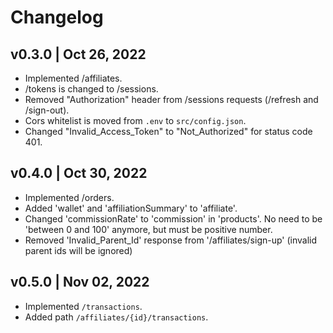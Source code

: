 # Changelog

## v0.3.0 | Oct 26, 2022

- Implemented /affiliates.
- /tokens is changed to /sessions.
- Removed "Authorization" header from /sessions requests (/refresh and /sign-out).
- Cors whitelist is moved from `.env` to `src/config.json`.
- Changed "Invalid_Access_Token" to "Not_Authorized" for status code 401.

## v0.4.0 | Oct 30, 2022

- Implemented /orders.
- Added 'wallet' and 'affiliationSummary' to 'affiliate'.
- Changed 'commissionRate' to 'commission' in 'products'. No need to be 'between 0 and 100' anymore, but must be positive number.
- Removed 'Invalid_Parent_Id' response from '/affiliates/sign-up' (invalid parent ids will be ignored)

## v0.5.0 | Nov 02, 2022

- Implemented `/transactions`.
- Added path `/affiliates/{id}/transactions`.
